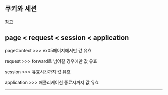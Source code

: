 ## 쿠키와 세션

[참고](https://github.com/hyeah0/SmartWeb_Contents_WebApplication_developer_class/tree/main/5_web/05_jsp/05_EL_JSTL/EL_%24%7B%7D/%EB%82%B4%EC%9E%A5%EA%B0%9D%EC%B2%B4%EC%98%88%EC%8B%9C)

## page < request < session < application

<p>pageContext >>> ex05페이지에서만 값 유효</p>
<p>request >>> forward로 넘어갈 경우에만 값 유효</p>
<p>session >>> 유효시간까지 값 유효</p>
<p>application >>> 애플리케이션 종료시까지 값 유효</p>
<hr>
